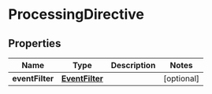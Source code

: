 # ProcessingDirective

## Properties
Name | Type | Description | Notes
------------ | ------------- | ------------- | -------------
**eventFilter** | [**EventFilter**](EventFilter.md) |  |  [optional]
